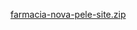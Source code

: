 [farmacia-nova-pele-site.zip](https://github.com/user-attachments/files/20738700/farmacia-nova-pele-site.zip)
